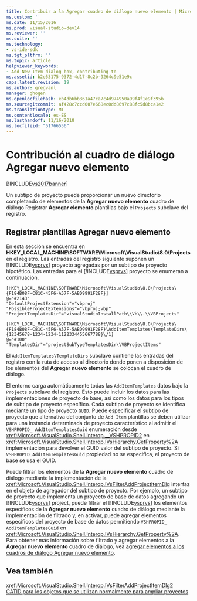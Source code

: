 ```yaml
---
title: Contribuir a la Agregar cuadro de diálogo nuevo elemento | Microsoft Docs
ms.custom: ''
ms.date: 11/15/2016
ms.prod: visual-studio-dev14
ms.reviewer: ''
ms.suite: ''
ms.technology:
- vs-ide-sdk
ms.tgt_pltfrm: ''
ms.topic: article
helpviewer_keywords:
- Add New Item dialog box, contributing to
ms.assetid: b2e53175-9372-4d17-8c2b-9264c9e51e9c
caps.latest.revision: 19
ms.author: gregvanl
manager: ghogen
ms.openlocfilehash: eb4db6bb361a47ca7c4d974950a99f4f1e9f395b
ms.sourcegitcommit: af428c7ccd007e668ec0dd8697c88fc5d8bca1e2
ms.translationtype: MT
ms.contentlocale: es-ES
ms.lasthandoff: 11/16/2018
ms.locfileid: "51766556"
---
```

# <a name="contributing-to-the-add-new-item-dialog-box"></a>Contribución al cuadro de diálogo Agregar nuevo elemento
[!INCLUDE[vs2017banner](../../includes/vs2017banner.md)]

Un subtipo de proyecto puede proporcionar un nuevo directorio completando de elementos de la **Agregar nuevo elemento** cuadro de diálogo Registrar **Agregar elemento** plantillas bajo el `Projects` subclave del registro.  
  
## <a name="registering-add-new-item-templates"></a>Registrar plantillas Agregar nuevo elemento  
 En esta sección se encuentra en **HKEY_LOCAL_MACHINE\SOFTWARE\Microsoft\VisualStudio\8.0\Projects** en el registro. Las entradas del registro siguiente suponen un [!INCLUDE[vsprvs](../../includes/vsprvs-md.md)] proyecto agregadas por un subtipo de proyecto hipotético. Las entradas para el [!INCLUDE[vsprvs](../../includes/vsprvs-md.md)] proyecto se enumeran a continuación.  
  
```  
[HKEY_LOCAL_MACHINE\SOFTWARE\Microsoft\VisualStudio\8.0\Projects\{F184B08F-C81C-45F6-A57F-5ABD9991F28F}]  
@="#2143"  
"DefaultProjectExtension"="vbproj"  
"PossibleProjectExtensions"="vbproj;vbp"  
"ProjectTemplatesDir"="visualStudioInstallPath\\Vb\\.\\VBProjects"  
  
[HKEY_LOCAL_MACHINE\SOFTWARE\Microsoft\VisualStudio\8.0\Projects\{F184B08F-C81C-45F6-A57F-5ABD9991F28F}\AddItemTemplates\TemplateDirs\{12345678-1234-1234-1122334455667788}\/1]  
@="#100"  
"TemplatesDir"="projectSubTypeTemplatesDir\\VBProjectItems"  
```  
  
 El `AddItemTemplates\TemplateDirs` subclave contiene las entradas del registro con la ruta de acceso al directorio donde ponen a disposición de los elementos del **Agregar nuevo elemento** se colocan el cuadro de diálogo.  
  
 El entorno carga automáticamente todas las `AddItemTemplates` datos bajo la `Projects` subclave del registro. Esto puede incluir los datos para las implementaciones de proyecto de base, así como los datos para los tipos de subtipo de proyecto específico. Cada subtipo de proyecto se identifica mediante un tipo de proyecto `GUID`. Puede especificar el subtipo de proyecto que alternativa del conjunto de `Add Item` plantillas se deben utilizar para una instancia determinada de proyecto característico al admitir el `VSHPROPID_ AddItemTemplatesGuid` enumeración desde <xref:Microsoft.VisualStudio.Shell.Interop.__VSHPROPID2> en <xref:Microsoft.VisualStudio.Shell.Interop.IVsHierarchy.GetProperty%2A> implementación para devolver el GUID valor del subtipo de proyecto. Si `VSHPROPID_AddItemTemplatesGuid` propiedad no se especifica, el proyecto de base se usa el GUID.  
  
 Puede filtrar los elementos de la **Agregar nuevo elemento** cuadro de diálogo mediante la implementación de la <xref:Microsoft.VisualStudio.Shell.Interop.IVsFilterAddProjectItemDlg> interfaz en el objeto de agregador del subtipo de proyecto. Por ejemplo, un subtipo de proyecto que implementa un proyecto de base de datos agregando un [!INCLUDE[vsprvs](../../includes/vsprvs-md.md)] project, puede filtrar el [!INCLUDE[vsprvs](../../includes/vsprvs-md.md)] los elementos específicos de la **Agregar nuevo elemento** cuadro de diálogo mediante la implementación de filtrado y, en activar, puede agregar elementos específicos del proyecto de base de datos permitiendo `VSHPROPID_ AddItemTemplatesGuid` en <xref:Microsoft.VisualStudio.Shell.Interop.IVsHierarchy.GetProperty%2A>. Para obtener más información sobre filtrado y agregar elementos a la **Agregar nuevo elemento** cuadro de diálogo, vea [agregar elementos a los cuadros de diálogo Agregar nuevo elemento](../../extensibility/internals/adding-items-to-the-add-new-item-dialog-boxes.md).  
  
## <a name="see-also"></a>Vea también  
 <xref:Microsoft.VisualStudio.Shell.Interop.IVsFilterAddProjectItemDlg2>   
 [CATID para los objetos que se utilizan normalmente para ampliar proyectos](../../extensibility/internals/catids-for-objects-that-are-typically-used-to-extend-projects.md)

